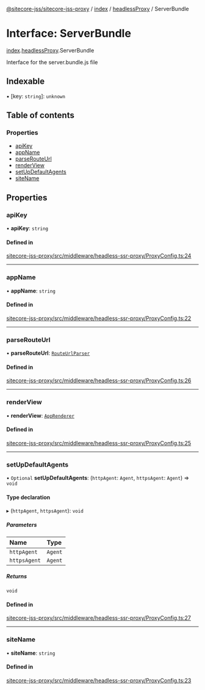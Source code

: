 [@sitecore-jss/sitecore-jss-proxy](../README.md) / [index](../modules/index.md) / [headlessProxy](../modules/index.headlessProxy.md) / ServerBundle

# Interface: ServerBundle

[index](../modules/index.md).[headlessProxy](../modules/index.headlessProxy.md).ServerBundle

Interface for the server.bundle.js file

## Indexable

▪ [key: `string`]: `unknown`

## Table of contents

### Properties

- [apiKey](index.headlessProxy.ServerBundle.md#apikey)
- [appName](index.headlessProxy.ServerBundle.md#appname)
- [parseRouteUrl](index.headlessProxy.ServerBundle.md#parserouteurl)
- [renderView](index.headlessProxy.ServerBundle.md#renderview)
- [setUpDefaultAgents](index.headlessProxy.ServerBundle.md#setupdefaultagents)
- [siteName](index.headlessProxy.ServerBundle.md#sitename)

## Properties

### apiKey

• **apiKey**: `string`

#### Defined in

[sitecore-jss-proxy/src/middleware/headless-ssr-proxy/ProxyConfig.ts:24](https://github.com/Sitecore/jss/blob/ff173d88b/packages/sitecore-jss-proxy/src/middleware/headless-ssr-proxy/ProxyConfig.ts#L24)

___

### appName

• **appName**: `string`

#### Defined in

[sitecore-jss-proxy/src/middleware/headless-ssr-proxy/ProxyConfig.ts:22](https://github.com/Sitecore/jss/blob/ff173d88b/packages/sitecore-jss-proxy/src/middleware/headless-ssr-proxy/ProxyConfig.ts#L22)

___

### parseRouteUrl

• **parseRouteUrl**: [`RouteUrlParser`](../modules/index.md#routeurlparser)

#### Defined in

[sitecore-jss-proxy/src/middleware/headless-ssr-proxy/ProxyConfig.ts:26](https://github.com/Sitecore/jss/blob/ff173d88b/packages/sitecore-jss-proxy/src/middleware/headless-ssr-proxy/ProxyConfig.ts#L26)

___

### renderView

• **renderView**: [`AppRenderer`](../modules/index.md#apprenderer)

#### Defined in

[sitecore-jss-proxy/src/middleware/headless-ssr-proxy/ProxyConfig.ts:25](https://github.com/Sitecore/jss/blob/ff173d88b/packages/sitecore-jss-proxy/src/middleware/headless-ssr-proxy/ProxyConfig.ts#L25)

___

### setUpDefaultAgents

• `Optional` **setUpDefaultAgents**: (`httpAgent`: `Agent`, `httpsAgent`: `Agent`) => `void`

#### Type declaration

▸ (`httpAgent`, `httpsAgent`): `void`

##### Parameters

| Name | Type |
| :------ | :------ |
| `httpAgent` | `Agent` |
| `httpsAgent` | `Agent` |

##### Returns

`void`

#### Defined in

[sitecore-jss-proxy/src/middleware/headless-ssr-proxy/ProxyConfig.ts:27](https://github.com/Sitecore/jss/blob/ff173d88b/packages/sitecore-jss-proxy/src/middleware/headless-ssr-proxy/ProxyConfig.ts#L27)

___

### siteName

• **siteName**: `string`

#### Defined in

[sitecore-jss-proxy/src/middleware/headless-ssr-proxy/ProxyConfig.ts:23](https://github.com/Sitecore/jss/blob/ff173d88b/packages/sitecore-jss-proxy/src/middleware/headless-ssr-proxy/ProxyConfig.ts#L23)
